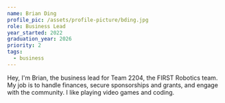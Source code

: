 ```yaml
---
name: Brian Ding
profile_pic: /assets/profile-picture/bding.jpg
role: Business Lead
year_started: 2022
graduation_year: 2026
priority: 2
tags:
  - business
---
```


Hey, I'm Brian, the business lead for Team 2204, the FIRST Robotics team. My job is to handle finances, secure
sponsorships and grants, and engage with the community. I like playing video games and coding.
